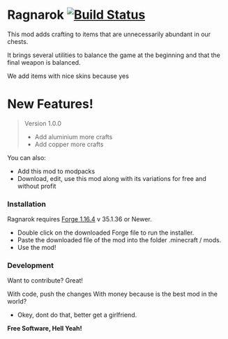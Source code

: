 # Ragnarok [![Build Status](https://travis-ci.org/joemccann/dillinger.svg?branch=master)](https://travis-ci.org/joemccann/dillinger)

This mod adds crafting to items that are unnecessarily abundant in our chests.

It brings several utilities to balance the game at the beginning and that the final weapon is balanced.

We add items with nice skins because yes

# New Features!
> Version 1.0.0
>  - Add aluminium more crafts
>  - Add copper more crafts

You can also:
  - Add this mod to modpacks
  - Download, edit, use this mod along with its variations for free and without profit

### Installation

Ragnarok requires [Forge 1.16.4](http://files.minecraftforge.net/)  v 35.1.36 or Newer.

 - Double click on the downloaded Forge file to run the installer.
 - Paste the downloaded file of the mod into the folder .minecraft / mods.
 - Use the mod!

### Development

Want to contribute? Great!

With code, push the changes
With money because is the best mod in the world?
 - Okey, dont do that, better get a girlfriend.

**Free Software, Hell Yeah!**
